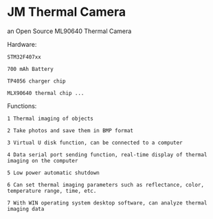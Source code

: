 # JM Thermal Camera
 an Open Source ML90640 Thermal Camera


Hardware: 

	STM32F407xx 
	
	700 mAh Battery 
	
	TP4056 charger chip 
	
	MLX90640 thermal chip ...
	

Functions: 

	1 Thermal imaging of objects 
	
	2 Take photos and save them in BMP format 
	
	3 Virtual U disk function, can be connected to a computer 
	
	4 Data serial port sending function, real-time display of thermal imaging on the computer 
	
	5 Low power automatic shutdown 
	
	6 Can set thermal imaging parameters such as reflectance, color, temperature range, time, etc. 
	
	7 With WIN operating system desktop software, can analyze thermal imaging data
